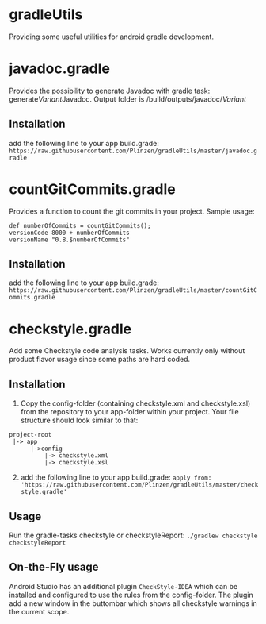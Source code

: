 # gradleUtils
Providing some useful utilities for android gradle development.

# javadoc.gradle
Provides the possibility to generate Javadoc with gradle task: generate$Variant$Javadoc. Output folder is /build/outputs/javadoc/$Variant$

## Installation
add the following line to your app build.grade: `https://raw.githubusercontent.com/Plinzen/gradleUtils/master/javadoc.gradle`

# countGitCommits.gradle
Provides a function to count the git commits in your project. Sample usage:

```
def numberOfCommits = countGitCommits();
versionCode 8000 + numberOfCommits
versionName "0.8.$numberOfCommits"
```

## Installation
add the following line to your app build.grade: `https://raw.githubusercontent.com/Plinzen/gradleUtils/master/countGitCommits.gradle`


# checkstyle.gradle
Add some Checkstyle code analysis tasks. Works currently only without product flavor usage since some paths are hard coded.

## Installation
1. Copy the config-folder (containing checkstyle.xml and checkstyle.xsl) from the repository to your app-folder within your project. Your file structure should look similar to that:
```
project-root
 |-> app
      |->config
          |-> checkstyle.xml
          |-> checkstyle.xsl
```
2. add the following line to your app build.grade: `apply from: 'https://raw.githubusercontent.com/Plinzen/gradleUtils/master/checkstyle.gradle'`

## Usage
Run the gradle-tasks checkstyle or checkstyleReport: `./gradlew checkstyle checkstyleReport`

## On-the-Fly usage
Android Studio has an additional plugin `CheckStyle-IDEA` which can be installed and configured to use the rules from the config-folder. The plugin add a new window in the buttombar which shows all checkstyle warnings in the current scope.
